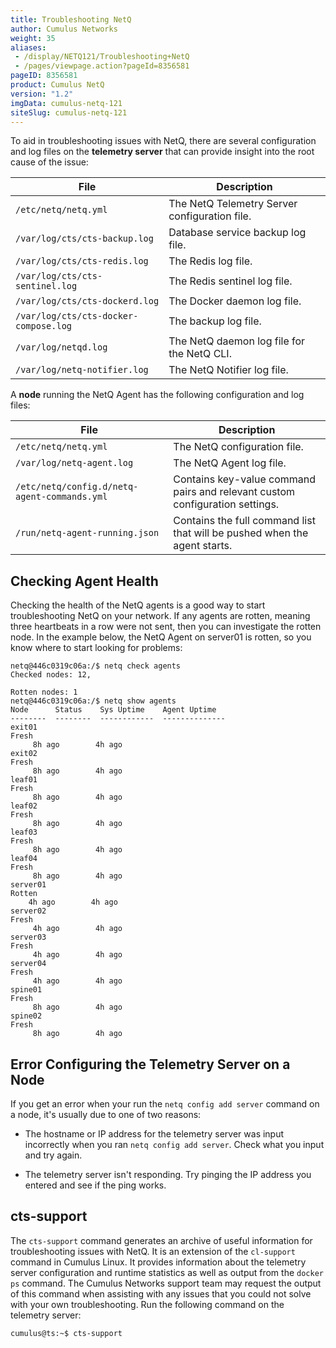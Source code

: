 ```yaml
---
title: Troubleshooting NetQ
author: Cumulus Networks
weight: 35
aliases:
 - /display/NETQ121/Troubleshooting+NetQ
 - /pages/viewpage.action?pageId=8356581
pageID: 8356581
product: Cumulus NetQ
version: "1.2"
imgData: cumulus-netq-121
siteSlug: cumulus-netq-121
---
```

To aid in troubleshooting issues with NetQ, there are several
configuration and log files on the **telemetry server** that can provide
insight into the root cause of the issue:

| File                                  | Description                                   |
| ------------------------------------- | --------------------------------------------- |
| `/etc/netq/netq.yml`                  | The NetQ Telemetry Server configuration file. |
| `/var/log/cts/cts-backup.log`         | Database service backup log file.             |
| `/var/log/cts/cts-redis.log`          | The Redis log file.                           |
| `/var/log/cts/cts-sentinel.log`       | The Redis sentinel log file.                  |
| `/var/log/cts/cts-dockerd.log`        | The Docker daemon log file.                   |
| `/var/log/cts/cts-docker-compose.log` | The backup log file.                          |
| `/var/log/netqd.log`                  | The NetQ daemon log file for the NetQ CLI.    |
| `/var/log/netq-notifier.log`          | The NetQ Notifier log file.                   |

A **node** running the NetQ Agent has the following configuration and
log files:

| File                                         | Description                                                                  |
| -------------------------------------------- | ---------------------------------------------------------------------------- |
| `/etc/netq/netq.yml`                         | The NetQ configuration file.                                                 |
| `/var/log/netq-agent.log`                    | The NetQ Agent log file.                                                     |
| `/etc/netq/config.d/netq-agent-commands.yml` | Contains key-value command pairs and relevant custom configuration settings. |
| `/run/netq-agent-running.json`               | Contains the full command list that will be pushed when the agent starts.    |

## Checking Agent Health</span>

Checking the health of the NetQ agents is a good way to start
troubleshooting NetQ on your network. If any agents are rotten, meaning
three heartbeats in a row were not sent, then you can investigate the
rotten node. In the example below, the NetQ Agent on server01 is rotten,
so you know where to start looking for problems:

<div class="confbox panel">

<div class="panel-content">

    netq@446c0319c06a:/$ netq check agents     
    Checked nodes: 12,    
         
    Rotten nodes: 1    
    netq@446c0319c06a:/$ netq show agents 
    Node      Status    Sys Uptime    Agent Uptime
    --------  --------  ------------  --------------
    exit01        
    Fresh    
         8h ago        4h ago
    exit02        
    Fresh    
         8h ago        4h ago
    leaf01        
    Fresh    
         8h ago        4h ago
    leaf02        
    Fresh    
         8h ago        4h ago
    leaf03        
    Fresh    
         8h ago        4h ago
    leaf04        
    Fresh    
         8h ago        4h ago
    server01      
    Rotten    
        4h ago        4h ago
    server02      
    Fresh    
         4h ago        4h ago
    server03      
    Fresh    
         4h ago        4h ago
    server04      
    Fresh    
         4h ago        4h ago
    spine01       
    Fresh    
         8h ago        4h ago
    spine02       
    Fresh    
         8h ago        4h ago

</div>

</div>

## Error Configuring the Telemetry Server on a Node</span>

If you get an error when your run the `netq config add server` command
on a node, it's usually due to one of two reasons:

  - The hostname or IP address for the telemetry server was input
    incorrectly when you ran `netq config add server`. Check what you
    input and try again.

  - The telemetry server isn't responding. Try pinging the IP address
    you entered and see if the ping works.

## cts-support</span>

The `cts-support` command generates an archive of useful information for
troubleshooting issues with NetQ. It is an extension of the `cl-support`
command in Cumulus Linux. It provides information about the telemetry
server configuration and runtime statistics as well as output from the
`docker ps` command. The Cumulus Networks support team may request the
output of this command when assisting with any issues that you could not
solve with your own troubleshooting. Run the following command on the
telemetry server:

    cumulus@ts:~$ cts-support

